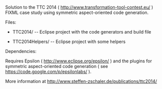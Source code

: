 Solution to the TTC 2014 ( http://www.transformation-tool-contest.eu/ ) FIXML case study using symmetric aspect-oriented code generation. 

Files:

* TTC2014/ -- Eclipse project with the code generators and build file
  
* TTC2014Helpers/ -- Eclipse project with some helpers
  
Dependencies:

  Requires Epsilon ( http://www.eclipse.org/epsilon/ ) and the plugins for symmetric aspect-oriented code generation ( see https://code.google.com/p/epsilonlabs/ ).


More information at http://www.steffen-zschaler.de/publications/ttc2014/
